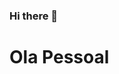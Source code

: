 ### Hi there 👋
<h1>Ola Pessoal</h1>
<!--
**gabrielpmaia11/gabrielpmaia11** is a ✨ _special_ ✨ repository because its `README.md` (this file) appears on your GitHub profile.

Here are some ideas to get you started:
 
- 🔭 I’m currently working on ... 
- 🌱 I’m currently learning ...
- 👯 I’m looking to collaborate on ...   
- 🤔 I’m looking for help with ...
- 💬 Ask me about ...
- 📫 How to reach me: ...
- 😄 Pronouns: ...
- ⚡ Fun fact: ...          
--> 
     
    
  
    
   
   
 
  
 
 
 
 
